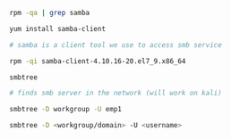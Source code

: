 ```bash
rpm -qa | grep samba
```
```bash
yum install samba-client

# samba is a client tool we use to access smb service
```
```bash
rpm -qi samba-client-4.10.16-20.el7_9.x86_64
```

```sh
smbtree

# finds smb server in the network (will work on kali)
```
```bash
smbtree -D workgroup -U emp1
```
```bash
smbtree -D <workgroup/domain> -U <username>
```
